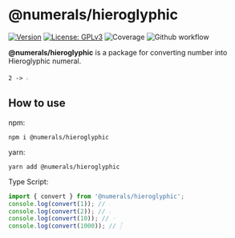 # @numerals/hieroglyphic

[![Version](https://img.shields.io/badge/version-0.0.2-blue.svg)](https://github.com/amerharb/numerals/tree/hieroglyphic/version/0.0.2)
[![License: GPLv3](https://img.shields.io/badge/License-ISC-blue.svg)](https://opensource.org/licenses/ISC)
![Coverage](https://raw.githubusercontent.com/amerharb/numerals/hieroglyphic/version/0.0.2/packages/hieroglyphic/badges/coverage.svg)
![Github workflow](https://github.com/amerharb/numerals/actions/workflows/lint-test.yaml/badge.svg?branch=hieroglyphic/version/0.0.2)

**@numerals/hieroglyphic** is a package for converting number into Hieroglyphic numeral.

`2 -> 𓏻`

## How to use
npm:
```shell
npm i @numerals/hieroglyphic
```

yarn:
```shell
yarn add @numerals/hieroglyphic
```

Type Script:
```ts
import { convert } from '@numerals/hieroglyphic';
console.log(convert(1)); // 𓏺
console.log(convert(2)); // 𓏻
console.log(convert(10)); // 𓎆
console.log(convert(1000)); // 𓂭
```
